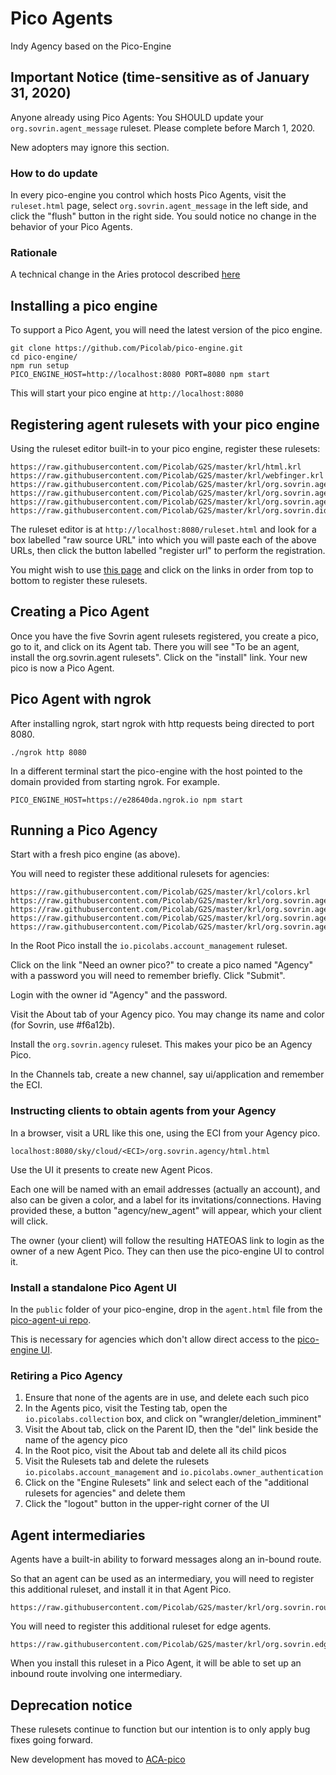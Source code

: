 # Pico Agents
Indy Agency based on the Pico-Engine

## Important Notice (time-sensitive as of January 31, 2020)

Anyone already using Pico Agents:
You SHOULD update your `org.sovrin.agent_message` ruleset. 
Please complete before March 1, 2020.

New adopters may ignore this section.

### How to do update 

In every pico-engine you control which hosts Pico Agents,
visit the `ruleset.html` page,
select `org.sovrin.agent_message` in the left side, and
click the "flush" button in the right side.
You sould notice no change in the behavior of your Pico Agents.

### Rationale

A technical change in the Aries protocol described [here](https://github.com/hyperledger/aries-rfcs/tree/master/features/0348-transition-msg-type-to-https)

## Installing a pico engine

To support a Pico Agent, you will need the latest version of the pico engine.

```
git clone https://github.com/Picolab/pico-engine.git
cd pico-engine/
npm run setup
PICO_ENGINE_HOST=http://localhost:8080 PORT=8080 npm start
```

This will start your pico engine at `http://localhost:8080`

## Registering agent rulesets with your pico engine

Using the ruleset editor built-in to your pico engine, register these rulesets:

```
https://raw.githubusercontent.com/Picolab/G2S/master/krl/html.krl
https://raw.githubusercontent.com/Picolab/G2S/master/krl/webfinger.krl
https://raw.githubusercontent.com/Picolab/G2S/master/krl/org.sovrin.agent.ui.krl
https://raw.githubusercontent.com/Picolab/G2S/master/krl/org.sovrin.agent_message.krl
https://raw.githubusercontent.com/Picolab/G2S/master/krl/org.sovrin.agent.krl
https://raw.githubusercontent.com/Picolab/G2S/master/krl/org.sovrin.didcomm_plugins.krl
```

The ruleset editor is at `http://localhost:8080/ruleset.html` and look for 
a box labelled "raw source URL" into which you will paste each of the above URLs,
then click the button labelled "register url" to perform the registration.

You might wish to use [this page](https://picolab.github.io/G2S/rids.html)
and click on
the links in order from top to bottom to register these rulesets.

## Creating a Pico Agent

Once you have the five Sovrin agent rulesets registered, you create a pico, go to it,
and click on its Agent tab.
There you will see "To be an agent, install the org.sovrin.agent rulesets".
Click on the "install" link.
Your new pico is now a Pico Agent.

## Pico Agent with ngrok
After installing ngrok, start ngrok with http requests being directed to port 8080.
```
./ngrok http 8080 
```
In a different terminal start the pico-engine with the host pointed to the domain provided from starting ngrok. 
For example.
```
PICO_ENGINE_HOST=https://e28640da.ngrok.io npm start
```

## Running a Pico Agency

Start with a fresh pico engine (as above).

You will need to register these additional rulesets for agencies:

```
https://raw.githubusercontent.com/Picolab/G2S/master/krl/colors.krl
https://raw.githubusercontent.com/Picolab/G2S/master/krl/org.sovrin.agency.ui.krl
https://raw.githubusercontent.com/Picolab/G2S/master/krl/org.sovrin.agency.krl
https://raw.githubusercontent.com/Picolab/G2S/master/krl/org.sovrin.agency_agent.krl
https://raw.githubusercontent.com/Picolab/G2S/master/krl/org.sovrin.agents.krl
```

In the Root Pico install the `io.picolabs.account_management` ruleset.

Click on the link "Need an owner pico?" to create a pico named "Agency"
with a password you will need to remember briefly. Click "Submit".

Login with the owner id "Agency" and the password.

Visit the About tab of your Agency pico. You may change its name and color
(for Sovrin, use #f6a12b).

Install the `org.sovrin.agency` ruleset. This makes your pico be
an Agency Pico.

In the Channels tab, create a new channel, say ui/application and
remember the ECI.

### Instructing clients to obtain agents from your Agency

In a browser, visit a URL like this one, using the ECI from your Agency pico.

```
localhost:8080/sky/cloud/<ECI>/org.sovrin.agency/html.html
```

Use the UI it presents to create new Agent Picos.

Each one will be named with an email addresses (actually an account), and also can be given
a color, and a label for its invitations/connections.
Having provided these, a button "agency/new_agent" will appear, which your client will click.

The owner (your client) will follow the resulting HATEOAS link to login as the owner of a new Agent Pico.
They can then use the pico-engine UI to control it.

### Install a standalone Pico Agent UI

In the `public` folder of your pico-engine,
drop in the `agent.html` file from 
the [pico-agent-ui repo](https://github.com/Picolab/pico-agent-ui/).

This is necessary for agencies which don't allow direct access to
the [pico-engine UI](https://picolabs.atlassian.net/wiki/spaces/docs/pages/32586678/Pico+Engine+UI+--+My+Picos+page).

### Retiring a Pico Agency

1. Ensure that none of the agents are in use, and delete each such pico
1. In the Agents pico, visit the Testing tab, open the `io.picolabs.collection` box, and click on "wrangler/deletion_imminent"
2. Visit the About tab, click on the Parent ID, then the "del" link beside the name of the agency pico
3. In the Root pico, visit the About tab and delete all its child picos
4. Visit the Rulesets tab and delete the rulesets `io.picolabs.account_management` and `io.picolabs.owner_authentication`
5. Click on the "Engine Rulesets" link and select each of the "additional rulesets for agencies" and delete them
5. Click the "logout" button in the upper-right corner of the UI

## Agent intermediaries

Agents have a built-in ability to forward messages along an in-bound route.

So that an agent can be used as an intermediary, you will need to register
this additional ruleset, and install it in that Agent Pico.

```
https://raw.githubusercontent.com/Picolab/G2S/master/krl/org.sovrin.router.krl
```
You will need to register
this additional ruleset for edge agents.

```
https://raw.githubusercontent.com/Picolab/G2S/master/krl/org.sovrin.edge.krl
```

When you install this ruleset in a Pico Agent, it will be able to set up
an inbound route involving one intermediary.

## Deprecation notice

These rulesets continue to function but
our intention is to only apply bug fixes going forward.

New development has moved to [ACA-pico](https://github.com/Picolab/aries-cloudagent-pico)
